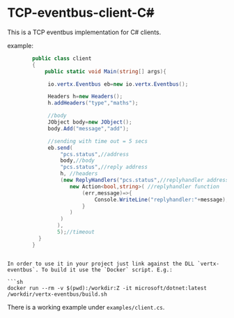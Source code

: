 # TCP-eventbus-client-C~~#~~

This is a TCP eventbus implementation for C# clients.

example:

```cs
        public class client
        {
            public static void Main(string[] args){

             io.vertx.Eventbus eb=new io.vertx.Eventbus();

             Headers h=new Headers();
             h.addHeaders("type","maths");

             //body
             JObject body=new JObject();
             body.Add("message","add");

             //sending with time out = 5 secs
             eb.send(
                 "pcs.status",//address
                 body,//body
                 "pcs.status",//reply address
                 h, //headers
                 (new ReplyHandlers("pcs.status",//replyhandler address
                    new Action<bool,string>( //replyhandler function
                        (err,message)=>{
                            Console.WriteLine("replyhandler:"+message);
                        }
                    )
                 )
                ),
                5);//timeout
          }
        }
```

```

In order to use it in your project just link against the DLL `vertx-eventbus`. To build it use the `Docker` script. E.g.:

```sh
docker run --rm -v $(pwd):/workdir:Z -it microsoft/dotnet:latest /workdir/vertx-eventbus/build.sh
```

There is a working example under `examples/client.cs`.
